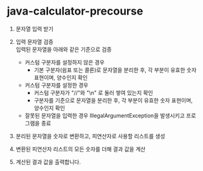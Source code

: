 # java-calculator-precourse

1. 문자열 입력 받기

2. 입력 문자열 검증  
   입력된 문자열을 아래와 같은 기준으로 검증
   - 커스텀 구분자를 설정하지 않은 경우
      - 기본 구분자(쉼표 또는 콜론)로 문자열을 분리한 후, 각 부분이 유효한 숫자 표현이며, 양수인지 확인
   - 커스텀 구분자를 설정한 경우
      - 커스텀 구분자가 "//"와 "\n" 로 둘러 쌓여 있는지 확인
      - 구분자를 기준으로 문자열을 분리한 후, 각 부분이 유효한 숫자 표현이며, 양수인지 확인
   - 잘못된 문자열을 입력한 경우 IllegalArgumentException을 발생시키고 프로그램을 종료

3. 분리된 문자열을 숫자로 변환하고, 피연산자로 사용할 리스트를 생성

4. 변환된 피연산자 리스트의 모든 숫자를 더해 결과 값을 계산

5. 계산된 결과 값을 출력합니다.
